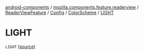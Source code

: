 [android-components](../../../../index.md) / [mozilla.components.feature.readerview](../../../index.md) / [ReaderViewFeature](../../index.md) / [Config](../index.md) / [ColorScheme](index.md) / [LIGHT](./-l-i-g-h-t.md)

# LIGHT

`LIGHT` [(source)](https://github.com/mozilla-mobile/android-components/blob/master/components/feature/readerview/src/main/java/mozilla/components/feature/readerview/ReaderViewFeature.kt#L57)